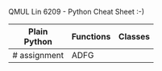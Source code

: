 QMUL Lin 6209 - Python Cheat Sheet :-)

Plain<BR/> Python | Functions | Classes
----|----|----
# assignment | ADFG|